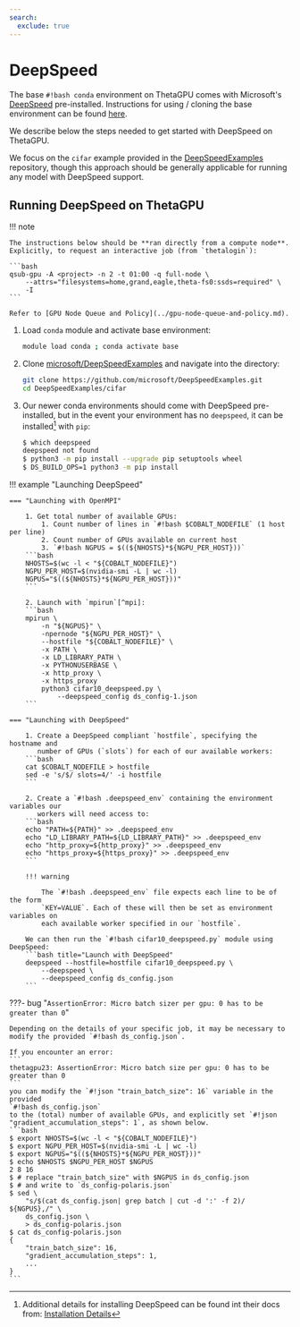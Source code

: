 ```yaml
---
search:
  exclude: true
---
```


# DeepSpeed

The base `#!bash conda` environment on ThetaGPU comes with Microsoft's
[DeepSpeed](https://github.com/microsoft/DeepSpeed) pre-installed. Instructions
for using / cloning the base environment can be found
[here](../../../polaris/data-science-workflows/python.md).

We describe below the steps needed to get started with DeepSpeed on ThetaGPU.

We focus on the `cifar` example provided in the
[DeepSpeedExamples](https://github.com/microsoft/DeepSpeedExamples) repository,
though this approach should be generally applicable for running any model with
DeepSpeed support.

## Running DeepSpeed on ThetaGPU

!!! note

    The instructions below should be **ran directly from a compute node**.
    Explicitly, to request an interactive job (from `thetalogin`):

    ```bash
    qsub-gpu -A <project> -n 2 -t 01:00 -q full-node \
        --attrs="filesystems=home,grand,eagle,theta-fs0:ssds=required" \
        -I
    ```

    Refer to [GPU Node Queue and Policy](../gpu-node-queue-and-policy.md).


1. Load `conda` module and activate base environment:
    ```bash
    module load conda ; conda activate base
    ```

2. Clone
   [microsoft/DeepSpeedExamples](https://github.com/microsoft/DeepSpeedExamples)
   and navigate into the directory:
    ```bash
    git clone https://github.com/microsoft/DeepSpeedExamples.git
    cd DeepSpeedExamples/cifar
    ```

3. Our newer conda environments should come with DeepSpeed pre-installed, but
   in the event your environment has no `deepspeed`, it can be
   installed[^deepspeed] with `pip`:
    ```bash
    $ which deepspeed
    deepspeed not found
    $ python3 -m pip install --upgrade pip setuptools wheel
    $ DS_BUILD_OPS=1 python3 -m pip install 
    ```


!!! example "Launching DeepSpeed"

    === "Launching with OpenMPI"

        1. Get total number of available GPUs:
            1. Count number of lines in `#!bash $COBALT_NODEFILE` (1 host per line)
            2. Count number of GPUs available on current host
            3. `#!bash NGPUS = $((${NHOSTS}*${NGPU_PER_HOST}))`
        ```bash
        NHOSTS=$(wc -l < "${COBALT_NODEFILE}")
        NGPU_PER_HOST=$(nvidia-smi -L | wc -l)
        NGPUS="$((${NHOSTS}*${NGPU_PER_HOST}))"
        ```

        2. Launch with `mpirun`[^mpi]:
        ```bash
        mpirun \
            -n "${NGPUS}" \
            -npernode "${NGPU_PER_HOST}" \
            --hostfile "${COBALT_NODEFILE}" \
            -x PATH \
            -x LD_LIBRARY_PATH \
            -x PYTHONUSERBASE \
            -x http_proxy \
            -x https_proxy
            python3 cifar10_deepspeed.py \
                --deepspeed_config ds_config-1.json
        ```

    === "Launching with DeepSpeed"

        1. Create a DeepSpeed compliant `hostfile`, specifying the hostname and
           number of GPUs (`slots`) for each of our available workers:
        ```bash
        cat $COBALT_NODEFILE > hostfile
        sed -e 's/$/ slots=4/' -i hostfile
        ```

        2. Create a `#!bash .deepspeed_env` containing the environment variables our
           workers will need access to:
        ```bash
        echo "PATH=${PATH}" >> .deepspeed_env
        echo "LD_LIBRARY_PATH=${LD_LIBRARY_PATH}" >> .deepspeed_env
        echo "http_proxy=${http_proxy}" >> .deepspeed_env
        echo "https_proxy=${https_proxy}" >> .deepspeed_env
        ```

        !!! warning

            The `#!bash .deepspeed_env` file expects each line to be of the form
            `KEY=VALUE`. Each of these will then be set as environment variables on
            each available worker specified in our `hostfile`.

        We can then run the `#!bash cifar10_deepspeed.py` module using DeepSpeed:
        ```bash title="Launch with DeepSpeed"
        deepspeed --hostfile=hostfile cifar10_deepspeed.py \
            --deepspeed \
            --deepspeed_config ds_config.json
        ```


???- bug "`AssertionError: Micro batch sizer per gpu: 0 has to be greater than 0`"

    Depending on the details of your specific job, it may be necessary to
    modify the provided `#!bash ds_config.json`.

    If you encounter an error:
    ```
    thetagpu23: AssertionError: Micro batch size per gpu: 0 has to be greater than 0
    ```
    you can modify the `#!json "train_batch_size": 16` variable in the provided
    `#!bash ds_config.json`
    to the (total) number of available GPUs, and explicitly set `#!json
    "gradient_accumulation_steps": 1`, as shown below.
    ```bash
    $ export NHOSTS=$(wc -l < "${COBALT_NODEFILE}")
    $ export NGPU_PER_HOST=$(nvidia-smi -L | wc -l)
    $ export NGPUS="$((${NHOSTS}*${NGPU_PER_HOST}))"
    $ echo $NHOSTS $NGPU_PER_HOST $NGPUS
    2 8 16
    $ # replace "train_batch_size" with $NGPUS in ds_config.json
    $ # and write to `ds_config-polaris.json`
    $ sed \
        "s/$(cat ds_config.json| grep batch | cut -d ':' -f 2)/ ${NGPUS},/" \
        ds_config.json \
        > ds_config-polaris.json
    $ cat ds_config-polaris.json
    {
        "train_batch_size": 16,
        "gradient_accumulation_steps": 1,
        ...
    }
    ```

[^mpi]: 
      The flag `#!bash -x ENVIRONMENT_VARIABLE` ensures the `#!bash
      $ENVIRONMENT_VARIABLE` will be set in the launched processes.

[^deepspeed]:
      Additional details for installing DeepSpeed can be found int their docs
      from: [Installation
      Details](https://www.deepspeed.ai/tutorials/advanced-install/)
